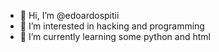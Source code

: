 - 👋 Hi, I’m @edoardospitii
- 👀 I’m interested in hacking and programming 
- 🌱 I’m currently learning some python and html
<!---
edoardospitii/edoardospitii is a ✨ special ✨ repository because its `README.md` (this file) appears on your GitHub profile.
You can click the Preview link to take a look at your changes.
--->
